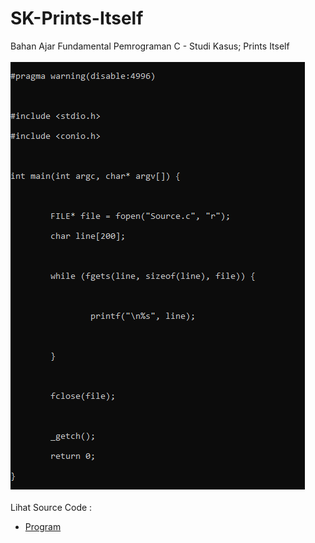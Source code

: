# SK-Prints-Itself
Bahan Ajar Fundamental Pemrograman C - Studi Kasus; Prints Itself<br><br>
<img src="https://github.com/RizkyKhapidsyah/SK-Prints-Itself/blob/master/SK-Prints-Itself/Result/001.PNG"><br><br>
Lihat Source Code : <br>
- <a href="https://github.com/RizkyKhapidsyah/SK-Prints-Itself/blob/master/SK-Prints-Itself/Source.c">Program</a>
